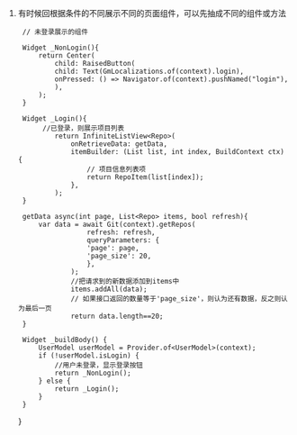1. 有时候回根据条件的不同展示不同的页面组件，可以先抽成不同的组件或方法

        // 未登录展示的组件

        Widget _NonLogin(){
            return Center(
                child: RaisedButton(
                child: Text(GmLocalizations.of(context).login),
                onPressed: () => Navigator.of(context).pushNamed("login"),
                ),
            );
        }

        Widget _Login(){
             //已登录，则展示项目列表
                return InfiniteListView<Repo>(
                    onRetrieveData: getData,
                    itemBuilder: (List list, int index, BuildContext ctx) {
                        // 项目信息列表项
                        return RepoItem(list[index]);
                    },
                );
        }

        getData async(int page, List<Repo> items, bool refresh){
            var data = await Git(context).getRepos(
                        refresh: refresh,
                        queryParameters: {
                        'page': page,
                        'page_size': 20,
                        },
                    );
                    //把请求到的新数据添加到items中
                    items.addAll(data); 
                    // 如果接口返回的数量等于'page_size'，则认为还有数据，反之则认为最后一页
                    return data.length==20;
        }

        Widget _buildBody() {
            UserModel userModel = Provider.of<UserModel>(context);
            if (!userModel.isLogin) {
                //用户未登录，显示登录按钮
                return _NonLogin();
            } else {
                return _Login();
            }
        }
    }
